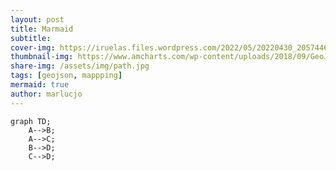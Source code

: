 ```yaml
---
layout: post
title: Marmaid
subtitle: 
cover-img: https://iruelas.files.wordpress.com/2022/05/20220430_2057446536397396045096960.jpg
thumbnail-img: https://www.amcharts.com/wp-content/uploads/2018/09/GeoJSON.png
share-img: /assets/img/path.jpg
tags: [geojson, mappping]
mermaid: true
author: marlucjo
---
```


```mermaid
graph TD;
    A-->B;
    A-->C;
    B-->D;
    C-->D;
```  
